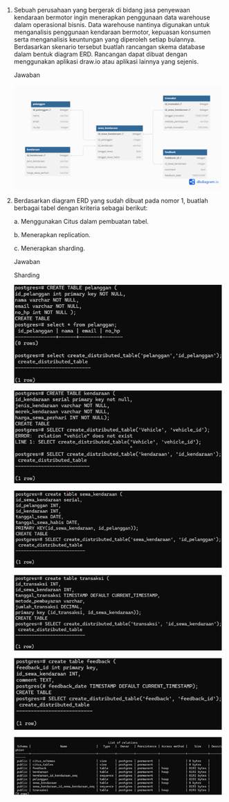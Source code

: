1. Sebuah perusahaan yang bergerak di bidang jasa penyewaan kendaraan bermotor ingin menerapkan penggunaan data warehouse dalam operasional bisnis. Data warehouse nantinya digunakan untuk menganalisis penggunaan kendaraan bermotor, kepuasan konsumen serta menganalisis keuntungan yang diperoleh setiap bulannya. Berdasarkan skenario tersebut buatlah rancangan skema database dalam bentuk diagram ERD. Rancangan dapat dibuat dengan menggunakan aplikasi draw.io atau aplikasi lainnya yang sejenis.

    Jawaban

    ![alt text](https://github.com/ddzikri/de_muhammad-dzikri-rizaldi/blob/main/12_Data-Warehouse-and-Data-Lake/screenshot/output_soal-prioritas2-no-1.png?raw=true)

2. Berdasarkan diagram ERD yang sudah dibuat pada nomor 1, buatlah berbagai tabel dengan kriteria sebagai berikut:

    a. Menggunakan Citus dalam pembuatan tabel.
    
    b. Menerapkan replication.
    
    c. Menerapkan sharding.

    Jawaban

    Sharding

    ![alt text](https://github.com/ddzikri/de_muhammad-dzikri-rizaldi/blob/main/12_Data-Warehouse-and-Data-Lake/screenshot/output_soal-prioritas2-no-2-A.png?raw=true)

    ![alt text](https://github.com/ddzikri/de_muhammad-dzikri-rizaldi/blob/main/12_Data-Warehouse-and-Data-Lake/screenshot/output_soal-prioritas2-no-2-B.png?raw=true)

    ![alt text](https://github.com/ddzikri/de_muhammad-dzikri-rizaldi/blob/main/12_Data-Warehouse-and-Data-Lake/screenshot/output_soal-prioritas2-no-2-C.png?raw=true)

    ![alt text](https://github.com/ddzikri/de_muhammad-dzikri-rizaldi/blob/main/12_Data-Warehouse-and-Data-Lake/screenshot/output_soal-prioritas2-no-2-D.png?raw=true)

    ![alt text](https://github.com/ddzikri/de_muhammad-dzikri-rizaldi/blob/main/12_Data-Warehouse-and-Data-Lake/screenshot/output_soal-prioritas2-no-2-E.png?raw=true)

    ![alt text](https://github.com/ddzikri/de_muhammad-dzikri-rizaldi/blob/main/12_Data-Warehouse-and-Data-Lake/screenshot/output_soal-prioritas2-no-2-F.png?raw=true)

